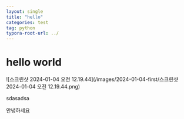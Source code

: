 ```yaml
---
layout: single
title: "hello"
categories: test
tag: python
typora-root-url: ../
---
```


# hello world

![스크린샷 2024-01-04 오전 12.19.44](/images/2024-01-04-first/스크린샷 2024-01-04 오전 12.19.44.png)

sdasadsa

안녕하세요
